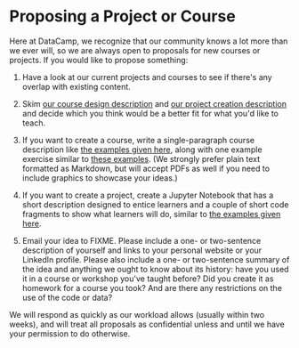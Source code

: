 # Proposing a Project or Course

Here at DataCamp,
we recognize that our community knows a lot more than we ever will,
so we are always open to proposals for new courses or projects.
If you would like to propose something:

1. Have a look at our current projects and courses to see if there's any overlap with existing content.

2. Skim [our course design description](../courses/design/)
   and [our project creation description](../projects/projects-process.html)
   and decide which you think would be a better fit for what you'd like to teach.

3. If you want to create a course,
   write a single-paragraph course description like [the examples given here](../courses/design/overview-description.html),
   along with one example exercise similar to [these examples](../courses/design/exercises-examples.html).
   (We strongly prefer plain text formatted as Markdown,
   but will accept PDFs as well if you need to include graphics to showcase your ideas.)

4. If you want to create a project,
   create a Jupyter Notebook that has a short description designed to entice learners
   and a couple of short code fragments to show what learners will do,
   similar to [the examples given here](../projects/projects-process.html#projects-writing-specification).

5. Email your idea to FIXME.
   Please include a one- or two-sentence description of yourself
   and links to your personal website or your LinkedIn profile.
   Please also include a one- or two-sentence summary of the idea
   and anything we ought to know about its history:
   have you used it in a course or workshop you've taught before?
   Did you create it as homework for a course you took?
   And are there any restrictions on the use of the code or data?

We will respond as quickly as our workload allows (usually within two weeks),
and will treat all proposals as confidential unless and until we have your permission to do otherwise.
